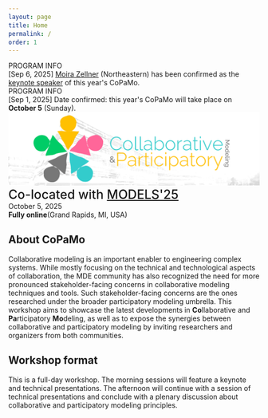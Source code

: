 ```yaml
---
layout: page
title: Home
permalink: /
order: 1
---
```


<div class="info">
    <div class="announcement-type">
        PROGRAM INFO
    </div>
    <div class="announcement-content">
        [Sep 6, 2025] <a href="https://cssh.northeastern.edu/faculty/moira-zellner/">Moira Zellner</a> (Northeastern) has been confirmed as the <a href="/keynote">keynote speaker</a> of this year's CoPaMo.
    </div>
</div>

<div class="info">
    <div class="announcement-type">
        PROGRAM INFO
    </div>
    <div class="announcement-content">
        [Sep 1, 2025] Date confirmed: this year's CoPaMo will take place on <b>October 5</b> (Sunday).
    </div>
</div>



<div>
    <img src="/assets/copamo-banner.png" alt="CoPaMo" class="center"><br />
</div>

<div style="font-size:25px;margin-bottom:0px;font-weight:500;">Co-located with <a href="http://www.modelsconference.org">MODELS'25</a></div>
October 5, 2025<br />
<b>Fully online</b>(Grand Rapids, MI, USA)<br/>

## About CoPaMo

Collaborative modeling is an important enabler to engineering complex systems. While mostly focusing on the technical and technological aspects of collaboration, the MDE community has also recognized the need for more pronounced stakeholder-facing concerns in collaborative modeling techniques and tools. Such stakeholder-facing concerns are the ones researched under the broader participatory modeling umbrella. This workshop aims to showcase the latest developments in **Co**llaborative and **Pa**rticipatory **Mo**deling, as well as to expose the synergies between collaborative and participatory modeling by inviting researchers and organizers from both communities.


## Workshop format
This is a full-day workshop. The morning sessions will feature a keynote and technical presentations. The afternoon will continue with a session of technical presentations and conclude with a plenary discussion about collaborative and participatory modeling principles.
